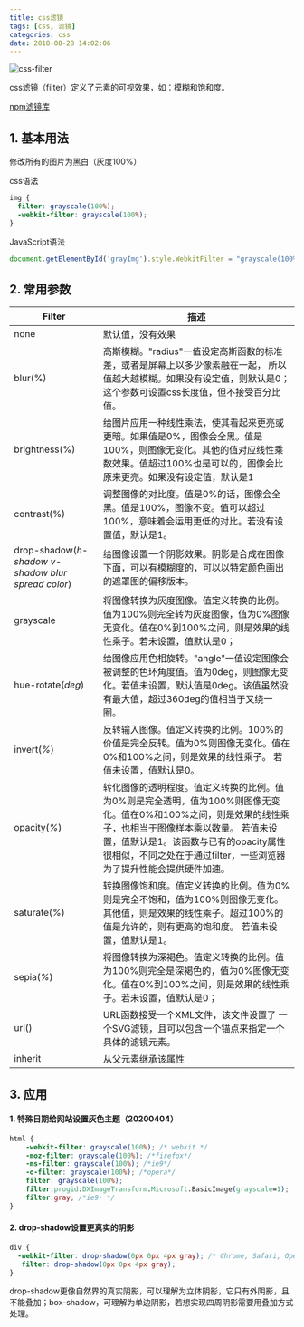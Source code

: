 ```yaml
---
title: css滤镜
tags: [css, 滤镜]
categories: css 
date: 2018-08-28 14:02:06
---
```


![css-filter](/images/css-filter.png)

css滤镜（filter）定义了元素的可视效果，如：模糊和饱和度。

[npm滤镜库](https://www.npmjs.com/package/cssgram)

## 1. 基本用法

修改所有的图片为黑白（灰度100%）

css语法

```css
img {
  filter: grayscale(100%);
  -webkit-filter: grayscale(100%);
}
```



JavaScript语法

```javascript
document.getElementById('grayImg').style.WebkitFilter = "grayscale(100%)";                                     
```

## 2. 常用参数



Filter | 描述
-|-
none | 默认值，没有效果
blur(%) | 高斯模糊。"radius"一值设定高斯函数的标准差，或者是屏幕上以多少像素融在一起， 所以值越大越模糊。如果没有设定值，则默认是0；这个参数可设置css长度值，但不接受百分比值。 
brightness(%) | 给图片应用一种线性乘法，使其看起来更亮或更暗。如果值是0%，图像会全黑。值是100%，则图像无变化。其他的值对应线性乘数效果。值超过100%也是可以的，图像会比原来更亮。如果没有设定值，默认是1 
contrast(%) | 调整图像的对比度。值是0%的话，图像会全黑。值是100%，图像不变。值可以超过100%，意味着会运用更低的对比。若没有设置值，默认是1。 
drop-shadow(*h-shadow v-shadow blur spread color*) | 给图像设置一个阴影效果。阴影是合成在图像下面，可以有模糊度的，可以以特定颜色画出的遮罩图的偏移版本。 
grayscale | 将图像转换为灰度图像。值定义转换的比例。值为100%则完全转为灰度图像，值为0%图像无变化。值在0%到100%之间，则是效果的线性乘子。若未设置，值默认是0； 
hue-rotate(*deg*) | 给图像应用色相旋转。"angle"一值设定图像会被调整的色环角度值。值为0deg，则图像无变化。若值未设置，默认值是0deg。该值虽然没有最大值，超过360deg的值相当于又绕一圈。 
invert(*%*) | 反转输入图像。值定义转换的比例。100%的价值是完全反转。值为0%则图像无变化。值在0%和100%之间，则是效果的线性乘子。 若值未设置，值默认是0。 
opacity(*%*) | 转化图像的透明程度。值定义转换的比例。值为0%则是完全透明，值为100%则图像无变化。值在0%和100%之间，则是效果的线性乘子，也相当于图像样本乘以数量。 若值未设置，值默认是1。该函数与已有的opacity属性很相似，不同之处在于通过filter，一些浏览器为了提升性能会提供硬件加速。 
saturate(*%*) | 转换图像饱和度。值定义转换的比例。值为0%则是完全不饱和，值为100%则图像无变化。其他值，则是效果的线性乘子。超过100%的值是允许的，则有更高的饱和度。 若值未设置，值默认是1。 
sepia(*%*) | 将图像转换为深褐色。值定义转换的比例。值为100%则完全是深褐色的，值为0%图像无变化。值在0%到100%之间，则是效果的线性乘子。若未设置，值默认是0； 
url() | URL函数接受一个XML文件，该文件设置了 一个SVG滤镜，且可以包含一个锚点来指定一个具体的滤镜元素。 
inherit | 从父元素继承该属性 

## 3. 应用

#### 1. 特殊日期给网站设置灰色主题（20200404）

```css
html {
	-webkit-filter: grayscale(100%); /* webkit */
	-moz-filter: grayscale(100%); /*firefox*/
	-ms-filter: grayscale(100%); /*ie9*/
	-o-filter: grayscale(100%); /*opera*/
	filter: grayscale(100%);
	filter:progid:DXImageTransform.Microsoft.BasicImage(grayscale=1); 
	filter:gray; /*ie9- */
}
```



#### 2. drop-shadow设置更真实的阴影

```css
div {
  -webkit-filter: drop-shadow(0px 0px 4px gray); /* Chrome, Safari, Opera */
   filter: drop-shadow(0px 0px 4px gray);
}
```

drop-shadow更像自然界的真实阴影，可以理解为立体阴影，它只有外阴影，且不能叠加；box-shadow，可理解为单边阴影，若想实现四周阴影需要用叠加方式处理。

<!-- more -->

